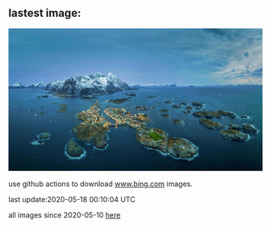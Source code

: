 ## lastest image:
![](images/LofotenIslands.jpg)

use github actions to download www.bing.com images.

last update:2020-05-18 00:10:04 UTC

all images since 2020-05-10 [here](https://github.com/counter2015/bing-daily-images/tree/master/images) 
